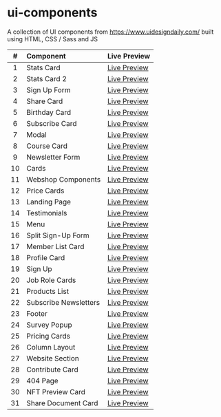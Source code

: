 # ui-components

A collection of UI components from https://www.uidesigndaily.com/ built using HTML, CSS / Sass and JS

|   #   | Component             | Live Preview                                                                     |
| :---: | :-------------------- | :------------------------------------------------------------------------------- |
|   1   | Stats Card            | [Live Preview](https://mohammedyh.github.io/ui-components/Stats%20Card/)         |
|   2   | Stats Card 2          | [Live Preview](https://mohammedyh.github.io/ui-components/Stats%20Card%202/)     |
|   3   | Sign Up Form          | [Live Preview](https://mohammedyh.github.io/ui-components/Sign%20Up%20Form)      |
|   4   | Share Card            | [Live Preview](https://mohammedyh.github.io/ui-components/Share%20Card/)         |
|   5   | Birthday Card         | [Live Preview](https://mohammedyh.github.io/ui-components/Birthday%20Card)       |
|   6   | Subscribe Card        | [Live Preview](https://mohammedyh.github.io/ui-components/Subscribe%20Card)      |
|   7   | Modal                 | [Live Preview](https://mohammedyh.github.io/ui-components/Modal)                 |
|   8   | Course Card           | [Live Preview](https://mohammedyh.github.io/ui-components/Course%20Card)         |
|   9   | Newsletter Form       | [Live Preview](https://mohammedyh.github.io/ui-components/Newsletter%20Form)     |
|  10   | Cards                 | [Live Preview](https://mohammedyh.github.io/ui-components/Cards)                 |
|  11   | Webshop Components    | [Live Preview](https://mohammedyh.github.io/ui-components/Webshop%20Components)  |
|  12   | Price Cards           | [Live Preview](https://mohammedyh.github.io/ui-components/Price%20Cards)         |
|  13   | Landing Page          | [Live Preview](https://mohammedyh.github.io/ui-components/Landing%20Page)        |
|  14   | Testimonials          | [Live Preview](https://mohammedyh.github.io/ui-components/Testimonials)          |
|  15   | Menu                  | [Live Preview](https://mohammedyh.github.io/ui-components/Menu)                  |
|  16   | Split Sign-Up Form    | [Live Preview](https://mohammedyh.github.io/ui-components/Split%20Sign-Up)       |
|  17   | Member List Card      | [Live Preview](https://mohammedyh.github.io/ui-components/Member%20List%20Card)  |
|  18   | Profile Card          | [Live Preview](https://mohammedyh.github.io/ui-components/profile-card)          |
|  19   | Sign Up               | [Live Preview](https://mohammedyh.github.io/ui-components/sign-up)               |
|  20   | Job Role Cards        | [Live Preview](https://mohammedyh.github.io/ui-components/job-role-cards)        |
|  21   | Products List         | [Live Preview](https://mohammedyh.github.io/ui-components/products-list)         |
|  22   | Subscribe Newsletters | [Live Preview](https://mohammedyh.github.io/ui-components/subscribe-newsletters) |
|  23   | Footer                | [Live Preview](https://mohammedyh.github.io/ui-components/footer)                |
|  24   | Survey Popup          | [Live Preview](https://mohammedyh.github.io/ui-components/survey-popup/)         |
|  25   | Pricing Cards         | [Live Preview](https://mohammedyh.github.io/ui-components/pricing-cards/)        |
|  26   | Column Layout         | [Live Preview](https://mohammedyh.github.io/ui-components/card-layout/)          |
|  27   | Website Section       | [Live Preview](https://mohammedyh.github.io/ui-components/website-section/)      |
|  28   | Contribute Card       | [Live Preview](https://mohammedyh.github.io/ui-components/contribute-card/)      |
|  29   | 404 Page              | [Live Preview](https://mohammedyh.github.io/ui-components/404-page/)             |
|  30   | NFT Preview Card      | [Live Preview](https://mohammedyh.github.io/ui-components/nft-preview-card/)     |
|  31   | Share Document Card   | [Live Preview](https://mohammedyh.github.io/ui-components/share-document-card/)  |
